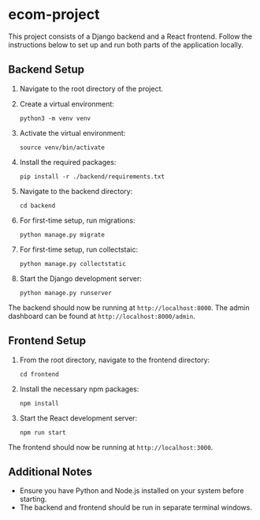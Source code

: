 # ecom-project

This project consists of a Django backend and a React frontend. Follow the instructions below to set up and run both parts of the application locally.

## Backend Setup

1. Navigate to the root directory of the project.

2. Create a virtual environment:

    ```
    python3 -m venv venv
    ```

3. Activate the virtual environment:

    ```
    source venv/bin/activate
    ```

4. Install the required packages:

    ```
    pip install -r ./backend/requirements.txt
    ```

5. Navigate to the backend directory:

    ```
    cd backend
    ```

6. For first-time setup, run migrations:
    ```
    python manage.py migrate
    ```
7. For first-time setup, run collectstaic:
    ```
    python manage.py collectstatic
    ```
8. Start the Django development server:
    ```
    python manage.py runserver
    ```

The backend should now be running at `http://localhost:8000`.
The admin dashboard can be found at `http://localhost:8000/admin`.

## Frontend Setup

1. From the root directory, navigate to the frontend directory:

    ```
    cd frontend
    ```

2. Install the necessary npm packages:

    ```
    npm install
    ```

3. Start the React development server:
    ```
    npm run start
    ```

The frontend should now be running at `http://localhost:3000`.

## Additional Notes

-   Ensure you have Python and Node.js installed on your system before starting.
-   The backend and frontend should be run in separate terminal windows.
